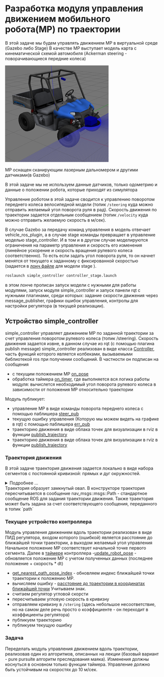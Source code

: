# Разработка модуля управления движением мобильного робота(МР) по траектории
В этой задаче мы будем управлять движением МР в виртуальной среде (Gazebo либо Stage)
В качестве МР выступает модель карта с кинематической схемой автомобиля (Ackerman steering - поворачивающиеся передние колеса)

![cart](./cart.png)

МР оснащен сканирующим лазерным дальномером и другими датчиками(в Gazebo)

В этой задаче мы не используем данные датчиков, только одометрию и данные о положении робота, которые приходят из симулятора

Управление роботом в этой задаче сводится к управлению поворотом переднего колеса велосипедной модели (топик `/steering` куда можно отправить желаемый угол поворота руля в рад). 
Скорость движения по траектории задается отдельным сообщением (топик `/velocity` куда можно отправить желаемую скорость в м/сек). 

В случае Gazebo за передачу команд управления в модель отвечает vehicle_ros_plugin, а в случае stage команды превращает в управление моделью stage_controller. И в том и в другом случае моделируются ограничения на параметр управления и скорость его изменения (линейное ускорение и скорость вращения рулевого колеса соответственно). То есть если задать угол поворота руля, то он начнет менятся от текущего к заданному с фиксированной скоростью (задается в [лонч файле]() для модели stage ).

```bash
roslaunch simple_controller controller_stage.launch
```
в этом лонче прописан запуск модели с нужными для работы модулями, запуск модуля simple_controller и запуск панели rqt с нужными плагинами, среди которых: задание скорости движения через message_publisher, графики ошибок управления, контролы для настройки регулятора (в текущей реализации).

## Устройство simple_controller
simple_controller управляет движением МР по заданной траектории за счет управления поворотом рулевого колеса (топик /steering). Скорость движения задается извне, в данном случае из rqt (с помощью плагина publish message)
simple_controller реализован в виде класса [Controller](./include/simple_controller/controller.h#L34), часть функций которого является колбеками, вызываемыми библиотекой ros при получении сообщений.
В частности он подписан на сообщения 
- с текущим положением МР [on_pose](./src/controller.cpp#L118)
- обработка таймера [on_timer](.src/controller.cpp#L60), где выполняется вся логика работы модуля: вычислется необходимый угол поворота рулевого колеса в зависимости от положения МР относительно траектории

Модуль публикует:
- управление МР в виде команды поворота переднего колеса с помощью паблишера [steer_pub](./src/controller.cpp#L92)
- текущую ошибку управления (Которую мы можем видеть на графике в rqt) с помощью паблишера [err_pub](./src/controller.cpp#L125)
- траекторию движения в виде облака точек для визуализации в rviz в функции [publish_trajectory](./src/controller.cpp#L181)
- траекторию движения в виде облака точек для визуализации в rviz в функции [publish_trajectory](./src/controller.cpp#L181)

### Траектория движения
В этой задаче траектория движения задается локально в виде набора сегментов с постоянной кривизной: прямых и дуг окружностей. 
<details>
<summary>Подробнее ...</summary>
Программно каждый сегмент представлен в виде объектов класса [CircularSegment](./include/simple_controller/trajectory_segment.h#L39) либо [LinearSegment](./include/simple_controller/trajectory_segment.h#L103), являющихся наследниками класса [TrajectorySegment](./include/simple_controller/trajectory_segment.h#L23), что позволяет работать с разными сегментами единым образом.
Каждый сегмент задается некоторой начальной точку, заданной кривизной, длиной и направлением (определяется ориентацией в начальной точке)

В классах сегментах реализованы следующие функции:
- get_length - возвращает длину сегмента 
- get_curvature - возвращает кривизну текущего сегмента
- get_point(double point_len) - возвращает точку (вектор x, y, z) сегмента на заданной длине от начала (т.е. get_point(0.0) - вернет начальную точку сегмента)
- get_point_length(x, y) - вернет длину сегмента до точки, ближайшей к заданной
- get_point_distance(x,y) - вернет расстояние от заданной точки до ближайшей точки сегмента с учетом направления

Траектория задается как [массив(std::list) trajectory из нескольких сегментов](./src/controller.cpp#L274) в конструкторе контроллера. 
</details>
Траектория образует замкнутый овал.
В конструкторе траектория пересчитывается в сообщение nav_msgs::msgs::Path - стандартное сообщение ROS для задания траектории движения. Также траектория может быть задана за счет соответствующего сообщения, переданного в топик `path`

### Текущее устройство контроллера
Модуль управления движением вдоль траектории реализован в виде ПИД регулятора, входом которого (ошибкой) является расстояние до ближайшей точки траектории, а выходом желаемый угол управления
Начальное положение МР соответствует начальной точке первого сегмента.
Далее в [таймере](./src/controller.cpp#L75) контроллера
-[update_robot_pose](./src/controller.cpp#L27) - обновляется положение МР с учетом полученных данных (последнее положение + скорость * dt)
- [get_nearest_path_pose_index](./src/controller.cpp#L44)  - обновляем индекс ближайшей точки траектории к положению МР. 
- вычисляем ошибку - [расстояние до траектории в координатах ближайшей точки](./src/controller.cpp#L89) Учитываем знак.
- считаем регулятор угловой скорсти
- пересчитываем угловую скорость в кривизну 
- отправляем кривизну в `/stering` (здесь небольшое несоответствие, но на самом деле речь просто о коэффициенте - он переходит в коэффициенты регулятора)
- публикуем траекторию
- публикуем текущую ошибку

### Задача
Переделать модуль управления движением вдоль траектории, реализовав один из алгоритмов, описанных на лекции (базовый вариант - pure pursuite алгоритм преследования маяка). Изменения должны коснуться в основном только функции таймера. Управление должно быть устойчивым на скоростях до 10 м/сек.